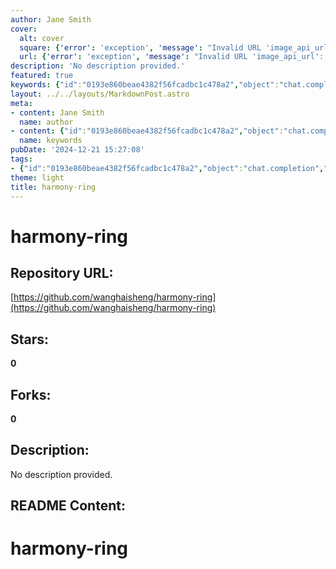 ```yaml
---
author: Jane Smith
cover:
  alt: cover
  square: {'error': 'exception', 'message': "Invalid URL 'image_api_url': No scheme supplied. Perhaps you meant https://image_api_url?"}
  url: {'error': 'exception', 'message': "Invalid URL 'image_api_url': No scheme supplied. Perhaps you meant https://image_api_url?"}
description: 'No description provided.'
featured: true
keywords: {"id":"0193e860beae4382f56fcadbc1c478a2","object":"chat.completion","created":1734770474,"model":"Qwen/Qwen2.5-7B-Instruct","choices":[{"index":0,"message":{"role":"assistant","content":"Based on the provided text, the keywords and tags are:\n\n**Keywords:**\n- harmony-ring\n\n**Tags:**\n- #harmony-ring"},"finish_reason":"stop"}],"usage":{"prompt_tokens":49,"completion_tokens":29,"total_tokens":78},"system_fingerprint":""}
layout: ../../layouts/MarkdownPost.astro
meta:
- content: Jane Smith
  name: author
- content: {"id":"0193e860beae4382f56fcadbc1c478a2","object":"chat.completion","created":1734770474,"model":"Qwen/Qwen2.5-7B-Instruct","choices":[{"index":0,"message":{"role":"assistant","content":"Based on the provided text, the keywords and tags are:\n\n**Keywords:**\n- harmony-ring\n\n**Tags:**\n- #harmony-ring"},"finish_reason":"stop"}],"usage":{"prompt_tokens":49,"completion_tokens":29,"total_tokens":78},"system_fingerprint":""}
  name: keywords
pubDate: '2024-12-21 15:27:08'
tags:
- {"id":"0193e860beae4382f56fcadbc1c478a2","object":"chat.completion","created":1734770474,"model":"Qwen/Qwen2.5-7B-Instruct","choices":[{"index":0,"message":{"role":"assistant","content":"Based on the provided text, the keywords and tags are:\n\n**Keywords:**\n- harmony-ring\n\n**Tags:**\n- #harmony-ring"},"finish_reason":"stop"}],"usage":{"prompt_tokens":49,"completion_tokens":29,"total_tokens":78},"system_fingerprint":""}
theme: light
title: harmony-ring
---
```


# harmony-ring

## Repository URL: 
[https://github.com/wanghaisheng/harmony-ring](https://github.com/wanghaisheng/harmony-ring)

## Stars: 
**0**

## Forks: 
**0**

## Description: 
No description provided.

## README Content: 
# harmony-ring
